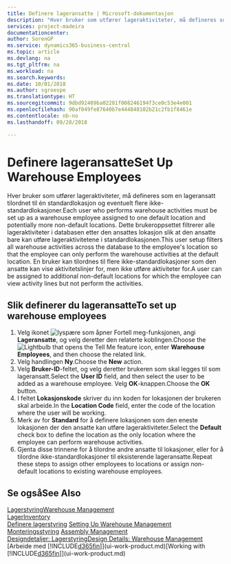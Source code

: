 ```yaml
---
title: Definere lageransatte | Microsoft-dokumentasjon
description: "Hver bruker som utfører lageraktiviteter, må defineres som en lageransatt tilordnet til én standardlokasjon og eventuelt flere ikke-standardlokasjoner."
services: project-madeira
documentationcenter: 
author: SorenGP
ms.service: dynamics365-business-central
ms.topic: article
ms.devlang: na
ms.tgt_pltfrm: na
ms.workload: na
ms.search.keywords: 
ms.date: 10/01/2018
ms.author: sgroespe
ms.translationtype: HT
ms.sourcegitcommit: 9dbd92409ba02281f008246194f3ce0c53e4e001
ms.openlocfilehash: 90af049fe87640b7e444848102b21c2fb1f8461e
ms.contentlocale: nb-no
ms.lasthandoff: 09/28/2018

---
```

# <a name="set-up-warehouse-employees"></a><span data-ttu-id="f91db-103">Definere lageransatte</span><span class="sxs-lookup"><span data-stu-id="f91db-103">Set Up Warehouse Employees</span></span>
<span data-ttu-id="f91db-104">Hver bruker som utfører lageraktiviteter, må defineres som en lageransatt tilordnet til én standardlokasjon og eventuelt flere ikke-standardlokasjoner.</span><span class="sxs-lookup"><span data-stu-id="f91db-104">Each user who performs warehouse activities must be set up as a warehouse employee assigned to one default location and potentially more non-default locations.</span></span> <span data-ttu-id="f91db-105">Dette brukeroppsettet filtrerer alle lageraktiviteter i databasen etter den ansattes lokasjon slik at den ansatte bare kan utføre lageraktivitetene i standardlokasjonen.</span><span class="sxs-lookup"><span data-stu-id="f91db-105">This user setup filters all warehouse activities across the database to the employee's location so that the employee can only perform the warehouse activities at the default location.</span></span> <span data-ttu-id="f91db-106">En bruker kan tilordnes til flere ikke-standardlokasjoner som den ansatte kan vise aktivitetslinjer for, men ikke utføre aktiviteter for.</span><span class="sxs-lookup"><span data-stu-id="f91db-106">A user can be assigned to additional non-default locations for which the employee can view activity lines but not perform the activities.</span></span>

## <a name="to-set-up-warehouse-employees"></a><span data-ttu-id="f91db-107">Slik definerer du lageransatte</span><span class="sxs-lookup"><span data-stu-id="f91db-107">To set up warehouse employees</span></span>  
1.  <span data-ttu-id="f91db-108">Velg ikonet ![lyspære som åpner Fortell meg-funksjonen](media/ui-search/search_small.png "Fortell hva du vil gjøre"), angi **Lageransatte**, og velg deretter den relaterte koblingen.</span><span class="sxs-lookup"><span data-stu-id="f91db-108">Choose the ![Lightbulb that opens the Tell Me feature](media/ui-search/search_small.png "Tell me what you want to do") icon, enter **Warehouse Employees**, and then choose the related link.</span></span>  
2. <span data-ttu-id="f91db-109">Velg handlingen **Ny**.</span><span class="sxs-lookup"><span data-stu-id="f91db-109">Choose the **New** action.</span></span>  
3. <span data-ttu-id="f91db-110">Velg **Bruker-ID**-feltet, og velg deretter brukeren som skal legges til som lageransatt.</span><span class="sxs-lookup"><span data-stu-id="f91db-110">Select the **User ID** field, and then select the user to be added as a warehouse employee.</span></span> <span data-ttu-id="f91db-111">Velg **OK**-knappen.</span><span class="sxs-lookup"><span data-stu-id="f91db-111">Choose the **OK** button.</span></span>  
6.  <span data-ttu-id="f91db-112">I feltet **Lokasjonskode** skriver du inn koden for lokasjonen der brukeren skal arbeide.</span><span class="sxs-lookup"><span data-stu-id="f91db-112">In the **Location Code** field, enter the code of the location where the user will be working.</span></span>  
7.  <span data-ttu-id="f91db-113">Merk av for **Standard** for å definere lokasjonen som den eneste lokasjonen der den ansatte kan utføre lageraktiviteter.</span><span class="sxs-lookup"><span data-stu-id="f91db-113">Select the **Default** check box to define the location as the only location where the employee can perform warehouse activities.</span></span>  
8.  <span data-ttu-id="f91db-114">Gjenta disse trinnene for å tilordne andre ansatte til lokasjoner, eller for å tilordne ikke-standardlokasjoner til eksisterende lageransatte.</span><span class="sxs-lookup"><span data-stu-id="f91db-114">Repeat these steps to assign other employees to locations or assign non-default locations to existing warehouse employees.</span></span>  

## <a name="see-also"></a><span data-ttu-id="f91db-115">Se også</span><span class="sxs-lookup"><span data-stu-id="f91db-115">See Also</span></span>  
[<span data-ttu-id="f91db-116">Lagerstyring</span><span class="sxs-lookup"><span data-stu-id="f91db-116">Warehouse Management</span></span>](warehouse-manage-warehouse.md)  
[<span data-ttu-id="f91db-117">Lager</span><span class="sxs-lookup"><span data-stu-id="f91db-117">Inventory</span></span>](inventory-manage-inventory.md)  
<span data-ttu-id="f91db-118">[Definere lagerstyring](warehouse-setup-warehouse.md)   </span><span class="sxs-lookup"><span data-stu-id="f91db-118">[Setting Up Warehouse Management](warehouse-setup-warehouse.md)   </span></span>  
<span data-ttu-id="f91db-119">[Monteringsstyring](assembly-assemble-items.md)  </span><span class="sxs-lookup"><span data-stu-id="f91db-119">[Assembly Management](assembly-assemble-items.md)  </span></span>  
[<span data-ttu-id="f91db-120">Designdetaljer: Lagerstyring</span><span class="sxs-lookup"><span data-stu-id="f91db-120">Design Details: Warehouse Management</span></span>](design-details-warehouse-management.md)  
<span data-ttu-id="f91db-121">[Arbeide med [!INCLUDE[d365fin](includes/d365fin_md.md)]](ui-work-product.md)</span><span class="sxs-lookup"><span data-stu-id="f91db-121">[Working with [!INCLUDE[d365fin](includes/d365fin_md.md)]](ui-work-product.md)</span></span>  

